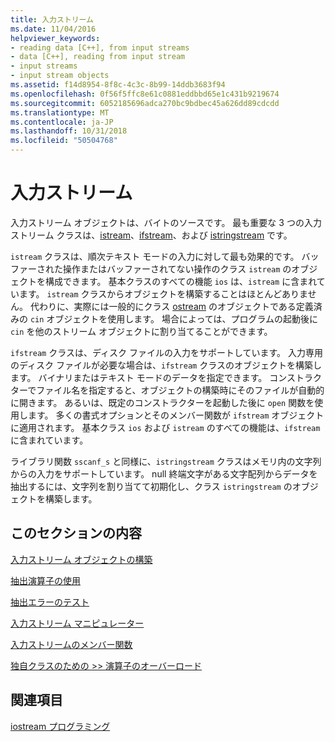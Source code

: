 ```yaml
---
title: 入力ストリーム
ms.date: 11/04/2016
helpviewer_keywords:
- reading data [C++], from input streams
- data [C++], reading from input stream
- input streams
- input stream objects
ms.assetid: f14d8954-8f8c-4c3c-8b99-14ddb3683f94
ms.openlocfilehash: 0f56f5ffc8e61c0881eddbbd65e1c431b9219674
ms.sourcegitcommit: 6052185696adca270bc9bdbec45a626dd89cdcdd
ms.translationtype: MT
ms.contentlocale: ja-JP
ms.lasthandoff: 10/31/2018
ms.locfileid: "50504768"
---
```

# <a name="input-streams"></a>入力ストリーム

入力ストリーム オブジェクトは、バイトのソースです。 最も重要な 3 つの入力ストリーム クラスは、[istream](../standard-library/basic-istream-class.md)、[ifstream](../standard-library/basic-ifstream-class.md)、および [istringstream](../standard-library/basic-istringstream-class.md) です。

`istream` クラスは、順次テキスト モードの入力に対して最も効果的です。 バッファーされた操作またはバッファーされてない操作のクラス `istream` のオブジェクトを構成できます。 基本クラスのすべての機能 `ios` は、`istream` に含まれています。 `istream` クラスからオブジェクトを構築することはほとんどありません。 代わりに、実際には一般的にクラス [ostream](../standard-library/basic-ostream-class.md) のオブジェクトである定義済みの `cin` オブジェクトを使用します。 場合によっては、プログラムの起動後に `cin` を他のストリーム オブジェクトに割り当てることができます。

`ifstream` クラスは、ディスク ファイルの入力をサポートしています。 入力専用のディスク ファイルが必要な場合は、`ifstream` クラスのオブジェクトを構築します。 バイナリまたはテキスト モードのデータを指定できます。 コンストラクターでファイル名を指定すると、オブジェクトの構築時にそのファイルが自動的に開きます。 あるいは、既定のコンストラクターを起動した後に `open` 関数を使用します。 多くの書式オプションとそのメンバー関数が `ifstream` オブジェクトに適用されます。 基本クラス `ios` および `istream` のすべての機能は、`ifstream` に含まれています。

ライブラリ関数 `sscanf_s` と同様に、`istringstream` クラスはメモリ内の文字列からの入力をサポートしています。 null 終端文字がある文字配列からデータを抽出するには、文字列を割り当てて初期化し、クラス `istringstream` のオブジェクトを構築します。

## <a name="in-this-section"></a>このセクションの内容

[入力ストリーム オブジェクトの構築](../standard-library/constructing-input-stream-objects.md)

[抽出演算子の使用](../standard-library/using-extraction-operators.md)

[抽出エラーのテスト](../standard-library/testing-for-extraction-errors.md)

[入力ストリーム マニピュレーター](../standard-library/input-stream-manipulators.md)

[入力ストリームのメンバー関数](../standard-library/input-stream-member-functions.md)

[独自クラスのための >> 演算子のオーバーロード](../standard-library/overloading-the-input-operator-for-your-own-classes.md)

## <a name="see-also"></a>関連項目

[iostream プログラミング](../standard-library/iostream-programming.md)<br/>
